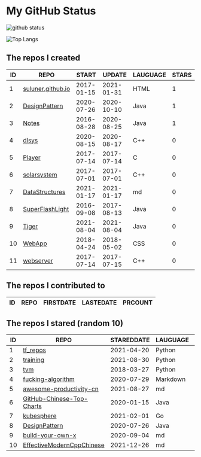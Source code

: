 # My GitHub Status

<img src="https://github-readme-stats-1.yihong0618.vercel.app/api?username=ThaddeusJiang&show_icons=true&&&hide_title=true&count_private=true" alt="github status" />

![Top Langs](https://github-readme-stats-1.yihong0618.vercel.app/api/top-langs/?username=ThaddeusJiang&layout=compact)

<!--START_SECTION:my_github-->
## The repos I created
| ID |                               REPO                                |   START    |   UPDATE   | LAUGUAGE | STARS |
|----|-------------------------------------------------------------------|------------|------------|----------|-------|
|  1 | [suluner.github.io](https://github.com/suluner/suluner.github.io) | 2017-01-15 | 2021-01-31 | HTML     |     1 |
|  2 | [DesignPattern](https://github.com/suluner/DesignPattern)         | 2020-07-26 | 2020-10-10 | Java     |     1 |
|  3 | [Notes](https://github.com/suluner/Notes)                         | 2016-08-28 | 2020-08-25 | Java     |     1 |
|  4 | [dlsys](https://github.com/suluner/dlsys)                         | 2020-08-15 | 2020-08-17 | C++      |     0 |
|  5 | [Player](https://github.com/suluner/Player)                       | 2017-07-14 | 2017-07-14 | C        |     0 |
|  6 | [solarsystem](https://github.com/suluner/solarsystem)             | 2017-07-01 | 2017-07-01 | C++      |     0 |
|  7 | [DataStructures](https://github.com/suluner/DataStructures)       | 2021-01-17 | 2021-01-17 | md       |     0 |
|  8 | [SuperFlashLight](https://github.com/suluner/SuperFlashLight)     | 2016-09-08 | 2017-08-13 | Java     |     0 |
|  9 | [Tiger](https://github.com/suluner/Tiger)                         | 2021-08-04 | 2021-08-04 | Java     |     0 |
| 10 | [WebApp](https://github.com/suluner/WebApp)                       | 2018-04-24 | 2018-05-02 | CSS      |     0 |
| 11 | [webserver](https://github.com/suluner/webserver)                 | 2017-07-14 | 2017-07-15 | C++      |     0 |

## The repos I contributed to
| ID | REPO | FIRSTDATE | LASTEDATE | PRCOUNT |
|----|------|-----------|-----------|---------|

## The repos I stared (random 10)
| ID |                                         REPO                                         | STAREDDATE | LAUGUAGE | LATESTUPDATE |
|----|--------------------------------------------------------------------------------------|------------|----------|--------------|
|  1 | [tf_repos](https://github.com/lambdaji/tf_repos)                                     | 2021-04-20 | Python   | 2021-12-28   |
|  2 | [training](https://github.com/mlcommons/training)                                    | 2021-08-30 | Python   | 2021-12-29   |
|  3 | [tvm](https://github.com/apache/tvm)                                                 | 2018-03-27 | Python   | 2021-12-30   |
|  4 | [fucking-algorithm](https://github.com/labuladong/fucking-algorithm)                 | 2020-07-29 | Markdown | 2021-12-30   |
|  5 | [awesome-productivity-cn](https://github.com/eastlakeside/awesome-productivity-cn)   | 2021-08-27 | md       | 2021-12-30   |
|  6 | [GitHub-Chinese-Top-Charts](https://github.com/GrowingGit/GitHub-Chinese-Top-Charts) | 2020-01-15 | Java     | 2021-12-30   |
|  7 | [kubesphere](https://github.com/kubesphere/kubesphere)                               | 2021-02-01 | Go       | 2021-12-30   |
|  8 | [DesignPattern](https://github.com/suluner/DesignPattern)                            | 2020-07-26 | Java     | 2020-10-10   |
|  9 | [build-your-own-x](https://github.com/danistefanovic/build-your-own-x)               | 2020-09-04 | md       | 2021-12-30   |
| 10 | [EffectiveModernCppChinese](https://github.com/kelthuzadx/EffectiveModernCppChinese) | 2021-12-26 | md       | 2021-12-30   |

<!--END_SECTION:my_github-->